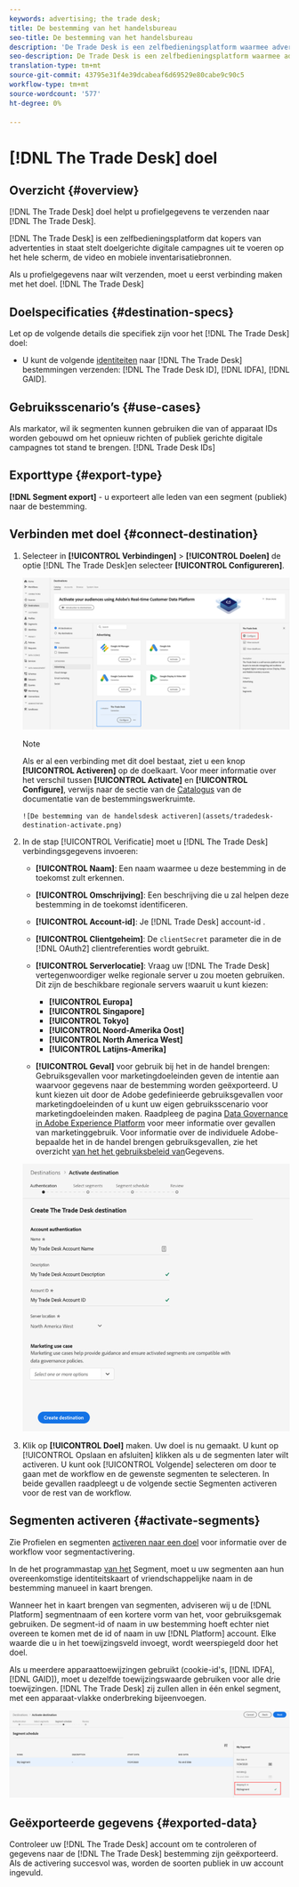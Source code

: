 ```yaml
---
keywords: advertising; the trade desk;
title: De bestemming van het handelsbureau
seo-title: De bestemming van het handelsbureau
description: 'De Trade Desk is een zelfbedieningsplatform waarmee adverteerders doelgerichte digitale campagnes kunnen voeren op het hele scherm, de video en de mobiele voorraad. '
seo-description: De Trade Desk is een zelfbedieningsplatform waarmee adverteerders doelgerichte digitale campagnes kunnen voeren op het hele scherm, de video en de mobiele voorraad.
translation-type: tm+mt
source-git-commit: 43795e31f4e39dcabeaf6d69529e80cabe9c90c5
workflow-type: tm+mt
source-wordcount: '577'
ht-degree: 0%

---
```



# [!DNL The Trade Desk] doel

## Overzicht {#overview}

[!DNL The Trade Desk] doel helpt u profielgegevens te verzenden naar [!DNL The Trade Desk].

[!DNL The Trade Desk] is een zelfbedieningsplatform dat kopers van advertenties in staat stelt doelgerichte digitale campagnes uit te voeren op het hele scherm, de video en mobiele inventarisatiebronnen.

Als u profielgegevens naar wilt verzenden, moet u eerst verbinding maken met het doel. [!DNL The Trade Desk]

## Doelspecificaties {#destination-specs}

Let op de volgende details die specifiek zijn voor het [!DNL The Trade Desk] doel:

* U kunt de volgende [identiteiten](../../identity-service/namespaces.md) naar [!DNL The Trade Desk] bestemmingen verzenden: [!DNL The Trade Desk ID], [!DNL IDFA], [!DNL GAID].

## Gebruiksscenario’s {#use-cases}

Als markator, wil ik segmenten kunnen gebruiken die van of apparaat IDs worden gebouwd om het opnieuw richten of publiek gerichte digitale campagnes tot stand te brengen. [!DNL Trade Desk IDs]

## Exporttype {#export-type}

**[!DNL Segment export]** - u exporteert alle leden van een segment (publiek) naar de bestemming.

## Verbinden met doel {#connect-destination}

1. Selecteer in **[!UICONTROL Verbindingen]** > **[!UICONTROL Doelen]** de optie [!DNL The Trade Desk]en selecteer **[!UICONTROL Configureren]**.

   ![Vorm de bestemming van de handelsbureau](assets/tradedesk-destination-configure.png)

   >[!NOTE]
   >
   >Als er al een verbinding met dit doel bestaat, ziet u een knop **[!UICONTROL Activeren]** op de doelkaart. Voor meer informatie over het verschil tussen **[!UICONTROL Activate]** en **[!UICONTROL Configure]**, verwijs naar de sectie van de [Catalogus](../destinations/destinations-workspace.md#catalog) van de documentatie van de bestemmingswerkruimte.

       ![De bestemming van de handelsdesk activeren](assets/tradedesk-destination-activate.png)
   
2. In de stap [!UICONTROL Verificatie] moet u [!DNL The Trade Desk] verbindingsgegevens invoeren:

   * **[!UICONTROL Naam]**: Een naam waarmee u deze bestemming in de toekomst zult erkennen.
   * **[!UICONTROL Omschrijving]**: Een beschrijving die u zal helpen deze bestemming in de toekomst identificeren.
   * **[!UICONTROL Account-id]**: Je [!DNL Trade Desk] account-id .
   * **[!UICONTROL Clientgeheim]**: De `clientSecret` parameter die in de [!DNL OAuth2] clientreferenties wordt gebruikt.
   * **[!UICONTROL Serverlocatie]**: Vraag uw [!DNL The Trade Desk] vertegenwoordiger welke regionale server u zou moeten gebruiken. Dit zijn de beschikbare regionale servers waaruit u kunt kiezen:

      * **[!UICONTROL Europa]**
      * **[!UICONTROL Singapore]**
      * **[!UICONTROL Tokyo]**
      * **[!UICONTROL Noord-Amerika Oost]**
      * **[!UICONTROL North America West]**
      * **[!UICONTROL Latijns-Amerika]**
   * **[!UICONTROL Geval]** voor gebruik bij het in de handel brengen: Gebruiksgevallen voor marketingdoeleinden geven de intentie aan waarvoor gegevens naar de bestemming worden geëxporteerd. U kunt kiezen uit door de Adobe gedefinieerde gebruiksgevallen voor marketingdoeleinden of u kunt uw eigen gebruiksscenario voor marketingdoeleinden maken. Raadpleeg de pagina [Data Governance in Adobe Experience Platform](../privacy/data-governance-overview.md#destinations) voor meer informatie over gevallen van marketinggebruik. Voor informatie over de individuele Adobe-bepaalde het in de handel brengen gebruiksgevallen, zie het overzicht [van het het gebruiksbeleid van](../../data-governance/policies/overview.md#core-actions)Gegevens.

   ![De Stap van de Authentificatie van het Handelsbureau](assets/tradedesk-destination-authentication.png)

3. Klik op **[!UICONTROL Doel]** maken. Uw doel is nu gemaakt. U kunt op [!UICONTROL Opslaan en afsluiten] klikken als u de segmenten later wilt activeren. U kunt ook [!UICONTROL Volgende] selecteren om door te gaan met de workflow en de gewenste segmenten te selecteren. In beide gevallen raadpleegt u de volgende sectie Segmenten [](#activate-segments)activeren voor de rest van de workflow.

## Segmenten activeren {#activate-segments}

Zie Profielen en segmenten [activeren naar een doel](activate-destinations.md#select-attributes) voor informatie over de workflow voor segmentactivering.

In de het programmastap [van het](activate-destinations.md#segment-schedule) Segment, moet u uw segmenten aan hun overeenkomstige identiteitskaart of vriendschappelijke naam in de bestemming manueel in kaart brengen.

Wanneer het in kaart brengen van segmenten, adviseren wij u de [!DNL Platform] segmentnaam of een kortere vorm van het, voor gebruiksgemak gebruiken. De segment-id of naam in uw bestemming hoeft echter niet overeen te komen met de id of naam in uw [!DNL Platform] account. Elke waarde die u in het toewijzingsveld invoegt, wordt weerspiegeld door het doel.

Als u meerdere apparaattoewijzingen gebruikt (cookie-id&#39;s, [!DNL IDFA], [!DNL GAID]), moet u dezelfde toewijzingswaarde gebruiken voor alle drie toewijzingen. [!DNL The Trade Desk] zij zullen allen in één enkel segment, met een apparaat-vlakke onderbreking bijeenvoegen.

![Id voor segmenttoewijzing](assets/segment-mapping-id.png)


## Geëxporteerde gegevens {#exported-data}

Controleer uw [!DNL The Trade Desk] account om te controleren of gegevens naar de [!DNL The Trade Desk] bestemming zijn geëxporteerd. Als de activering succesvol was, worden de soorten publiek in uw account ingevuld.
